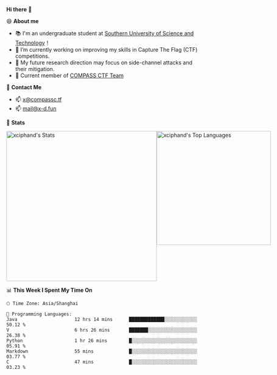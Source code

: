 **Hi there** 👋


😄 **About me**

- 📚 I'm an undergraduate student at [Southern University of Science and Technology](https://www.sustech.edu.cn)！
- 🌱 I’m currently working on improving my skills in Capture The Flag (CTF) competitions.
- 🔭 My future research direction may focus on side-channel attacks and their mitigation.
- 🚩 Current member of [COMPASS CTF Team](https://blog.compassc.tf/) 

👋 **Contact Me**

- 📫 [x@compassc.tf](mailto:x@compassc.tf)
- 📫 [mail@x-d.fun](mailto:mail@x-d.fun)

🌟 **Stats**

<div style="display: flex; justify-content: space-between;">
  <img src="https://github-readme-stats-ten-dusky-26.vercel.app/api?username=xciphand&theme=vue-dark&show_icons=true&hide_border=true&count_private=true" alt="xciphand's Stats" width="395" />
  <img src="https://github-readme-stats-ten-dusky-26.vercel.app/api/top-langs/?username=xciphand&theme=vue-dark&show_icons=true&hide_border=true&layout=compact" alt="xciphand's Top Languages" width="300" />
</div>


<!--START_SECTION:waka-->
📊 **This Week I Spent My Time On** 

```text
🕑︎ Time Zone: Asia/Shanghai

💬 Programming Languages: 
Java                     12 hrs 14 mins      █████████████░░░░░░░░░░░░   50.12 % 
V                        6 hrs 26 mins       ███████░░░░░░░░░░░░░░░░░░   26.38 % 
Python                   1 hr 26 mins        █░░░░░░░░░░░░░░░░░░░░░░░░   05.91 % 
Markdown                 55 mins             █░░░░░░░░░░░░░░░░░░░░░░░░   03.77 % 
C                        47 mins             █░░░░░░░░░░░░░░░░░░░░░░░░   03.23 % 
```


<!--END_SECTION:waka-->
